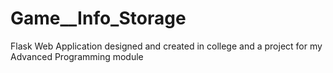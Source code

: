 # Game__Info_Storage
Flask Web Application designed and created in college and a project for my Advanced Programming module
